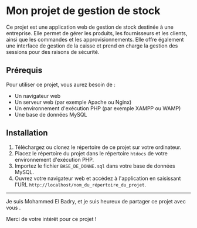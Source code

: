# Mon projet de gestion de stock

Ce projet est une application web de gestion de stock destinée à une entreprise. Elle permet de gérer les produits, les fournisseurs et les clients, ainsi que les commandes et les approvisionnements. Elle offre également une interface de gestion de la caisse et prend en charge la gestion des sessions pour des raisons de sécurité.
## Prérequis

Pour utiliser ce projet, vous aurez besoin de :

- Un navigateur web
- Un serveur web (par exemple Apache ou Nginx)
- Un environnement d'exécution PHP (par exemple XAMPP ou WAMP)
- Une base de données MySQL

## Installation

1. Téléchargez ou clonez le répertoire de ce projet sur votre ordinateur.
2. Placez le répertoire du projet dans le répertoire `htdocs` de votre environnement d'exécution PHP.
3. Importez le fichier `BASE_DE_DONNE.sql` dans votre base de données MySQL.
5. Ouvrez votre navigateur web et accédez à l'application en saisissant l'URL `http://localhost/nom_du_répertoire_du_projet`.

---
Je suis Mohammed El Badry, et je suis heureux de partager ce projet avec vous .

Merci de votre intérêt pour ce projet !
